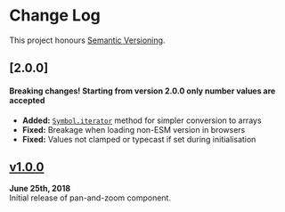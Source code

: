 Change Log
==========

This project honours [Semantic Versioning](http://semver.org/).

[Unpublished]: ../../compare/v2.0.0...HEAD


[2.0.0]
------------------------------------------------------------------------
#### Breaking changes! Starting from version 2.0.0 only number values are accepted

* **Added:** [`Symbol.iterator`] method for simpler conversion to arrays
* **Fixed:** Breakage when loading non-ESM version in browsers
* **Fixed:** Values not clamped or typecast if set during initialisation

[`Symbol.iterator`]: https://mdn.io/JS/Symbol.iterator


[v1.0.0]
------------------------------------------------------------------------
**June 25th, 2018**  
Initial release of pan-and-zoom component.

[v1.0.0]: https://github.com/Alhadis/PanAndZoom/releases/tag/v1.0.0
